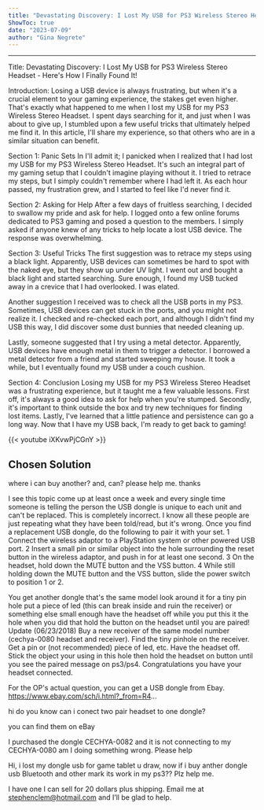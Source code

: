 ```yaml
---
title: "Devastating Discovery: I Lost My USB for PS3 Wireless Stereo Headset - Here's How I Finally Found It!"
ShowToc: true 
date: "2023-07-09"
author: "Gina Negrete"
---
```

*****
Title: Devastating Discovery: I Lost My USB for PS3 Wireless Stereo Headset - Here's How I Finally Found It!

Introduction:
Losing a USB device is always frustrating, but when it's a crucial element to your gaming experience, the stakes get even higher. That's exactly what happened to me when I lost my USB for my PS3 Wireless Stereo Headset. I spent days searching for it, and just when I was about to give up, I stumbled upon a few useful tricks that ultimately helped me find it. In this article, I'll share my experience, so that others who are in a similar situation can benefit.

Section 1: Panic Sets In
I'll admit it; I panicked when I realized that I had lost my USB for my PS3 Wireless Stereo Headset. It's such an integral part of my gaming setup that I couldn't imagine playing without it. I tried to retrace my steps, but I simply couldn't remember where I had left it. As each hour passed, my frustration grew, and I started to feel like I'd never find it.

Section 2: Asking for Help
After a few days of fruitless searching, I decided to swallow my pride and ask for help. I logged onto a few online forums dedicated to PS3 gaming and posed a question to the members. I simply asked if anyone knew of any tricks to help locate a lost USB device. The response was overwhelming.

Section 3: Useful Tricks
The first suggestion was to retrace my steps using a black light. Apparently, USB devices can sometimes be hard to spot with the naked eye, but they show up under UV light. I went out and bought a black light and started searching. Sure enough, I found my USB tucked away in a crevice that I had overlooked. I was elated.

Another suggestion I received was to check all the USB ports in my PS3. Sometimes, USB devices can get stuck in the ports, and you might not realize it. I checked and re-checked each port, and although I didn't find my USB this way, I did discover some dust bunnies that needed cleaning up.

Lastly, someone suggested that I try using a metal detector. Apparently, USB devices have enough metal in them to trigger a detector. I borrowed a metal detector from a friend and started sweeping my house. It took a while, but I eventually found my USB under a couch cushion.

Section 4: Conclusion
Losing my USB for my PS3 Wireless Stereo Headset was a frustrating experience, but it taught me a few valuable lessons. First off, it's always a good idea to ask for help when you're stumped. Secondly, it's important to think outside the box and try new techniques for finding lost items. Lastly, I've learned that a little patience and persistence can go a long way. Now that I have my USB back, I'm ready to get back to gaming!

{{< youtube iXKvwPjCGnY >}} 



## Chosen Solution
 where i can buy another? and, can? please help me. thanks

 I see this topic come up at least once a week and every single time someone is telling the person the USB dongle is unique to each unit and can't be replaced. This is completely incorrect. I know all these people are just repeating what they have been told/read, but it's wrong.
Once you find a replacement USB dongle, do the following to pair it with your set.
1 Connect the wireless adaptor to a PlayStation system or other powered USB port.
2 Insert a small pin or similar object into the hole surrounding the reset button in the wireless adaptor, and push in for at least one second.
3 On the headset, hold down the MUTE button and the VSS button.
4 While still holding down the MUTE button and the VSS button, slide the power switch to position 1 or 2.

 You get another dongle that's the same model look around it for a tiny pin hole put a piece of led (this can break inside and ruin the receiver) or something else small enough have the headset off while you put this it the hole when you did that hold the button on the headset until you are paired!
Update (06/23/2018)
Buy a new receiver of the same model number (cechya-0080 headset and receiver). Find the tiny pinhole on the receiver. Get a pin or (not recommended) piece of led, etc.
Have the headset off.
Stick the object your using in this hole then hold the headset on button until you see the paired message on ps3/ps4. Congratulations you have your headset connected.

 For the OP's actual question, you can get a USB dongle from Ebay.
https://www.ebay.com/sch/i.html?_from=R4...

 hi do you know can i conect two pair headset to one dongle?

 you can find them on eBay

 I purchased the dongle CECHYA-0082 and it is not connecting to my CECHYA-0080 am I doing something wrong. Please help

 Hi, i lost my dongle usb for game tablet u draw, now if i buy anther dongle usb Bluetooth and other mark its work in my ps3??
Plz help me.

 I have one I can sell for 20 dollars plus shipping. Email me at stephenclem@hotmail.com and I’ll be glad to help.




